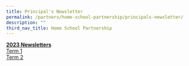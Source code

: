 ```yaml
---
title: Principal's Newsletter
permalink: /partners/home-school-partnership/principals-newsletter/
description: ""
third_nav_title: Home School Partnership
---
```

**<u>2023 Newsletters</u>** <br>
[Term 1](/files/Term%201%20Letter%203%20Jan%202023.pdf)<br>
[Term 2](/files/Term%202%20Letter.pdf)